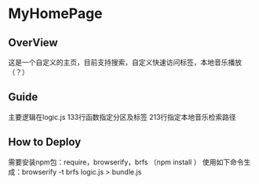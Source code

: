 # MyHomePage

## OverView
这是一个自定义的主页，目前支持搜索，自定义快速访问标签，本地音乐播放（？）

## Guide
主要逻辑在logic.js
133行函数指定分区及标签
213行指定本地音乐检索路径

## How to Deploy
需要安装npm包：require，browserify，brfs （npm install <package>）
使用如下命令生成：browserify -t brfs logic.js > bundle.js
